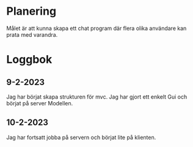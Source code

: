 # Planering

Målet är att kunna skapa ett chat program där flera olika användare kan prata med varandra.

# Loggbok
## 9-2-2023
Jag har börjat skapa strukturen för mvc. Jag har gjort ett enkelt Gui och börjat på server Modellen.

## 10-2-2023
Jag har fortsatt jobba på servern och börjat lite på klienten.